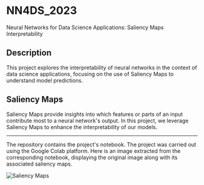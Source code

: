 # NN4DS_2023
Neural Networks for Data Science Applications: Saliency Maps Interpretability

## Description
This project explores the interpretability of neural networks in the context of data science applications, focusing on the use of Saliency Maps to understand model predictions.

## Saliency Maps
Saliency Maps provide insights into which features or parts of an input contribute most to a neural network's output. In this project, we leverage Saliency Maps to enhance the interpretability of our models.

-------------------------------------

The repository contains the project's notebook. The project was carried out using the Google Colab platform.
Here is an image extracted from the corresponding notebook, displaying the original image along with its associated saliency maps.

![Saliency Maps]([https://github.com/tuonome/tuorepository/raw/main/images/logo.png](https://github.com/mattiagirolami/NN4DS_2023/blob/main/image/output.png)https://github.com/mattiagirolami/NN4DS_2023/blob/main/image/output.png)
